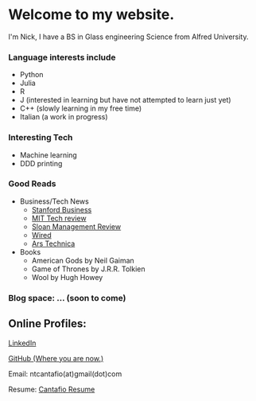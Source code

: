 # Welcome to my website. 

I'm Nick, I have a BS in Glass engineering Science from Alfred University.

### Language interests include 
 - Python
 - Julia
 - R
 - J (interested in learning but have not attempted to learn just yet)
 - C++ (slowly learning in my free time) 
 - Italian (a work in progress)
 
### Interesting Tech
 - Machine learning
 - DDD printing
 
### Good Reads
 - Business/Tech News
   - [Stanford Business](https://www.gsb.stanford.edu/insights/about/magazine)
   - [MIT Tech review](https://www.technologyreview.com/)
   - [Sloan Management Review](https://sloanreview.mit.edu/)
   - [Wired](https://www.wired.com/)
   - [Ars Technica](https://arstechnica.com/)
 - Books
   - American Gods by Neil Gaiman
   - Game of Thrones by J.R.R. Tolkien
   - Wool by Hugh Howey
   
### Blog space: ... (soon to come)
 
## Online Profiles: 

[LinkedIn](https://www.linkedin.com/in/ntcantafio/)

[GitHub (Where you are now.)](https://nickcanny.github.io/)

Email: ntcantafio(at)gmail(dot)com

Resume: [Cantafio Resume](https://drive.google.com/open?id=1nn07Uq5wkvM1S-fCCCu4vm5y2aFktAP6B2uPc6yyTT5dFEu0t7EFqSgcg0KjvzvS8L5QIm62wZyvE-5i)

